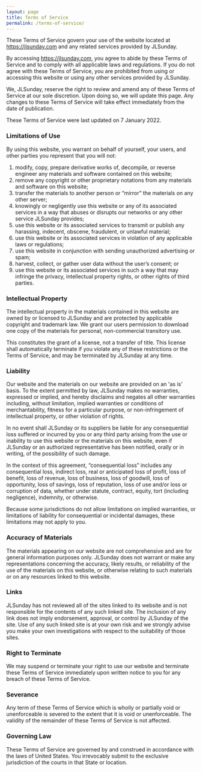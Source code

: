 ```yaml
---
layout: page
title: Terms of Service
permalink: /terms-of-service/
---
```


<p>These Terms of Service govern your use of the website located at <a href="https://jlsunday.com">https://jlsunday.com</a> and any related services provided by JLSunday. </p>
<p>By accessing <a href="https://jlsunday.com">https://jlsunday.com</a>, you agree to abide by these Terms of Service and to comply with all applicable laws and regulations. If you do not agree with these Terms of Service, you are prohibited from using or accessing this website or using any other services provided by JLSunday. </p>
<p>We, JLSunday, reserve the right to review and amend any of these Terms of Service at our sole discretion. Upon doing so, we will update this page. Any changes to these Terms of Service will take effect immediately from the date of publication. </p>
<p>These Terms of Service were last updated on 7 January 2022. </p>
<h3>Limitations of Use</h3>
<p>By using this website, you warrant on behalf of yourself, your users, and other parties you represent that you will not: </p>
<ol>
   <li>modify, copy, prepare derivative works of, decompile, or reverse engineer any materials and software contained on this website;</li>
   <li>remove any copyright or other proprietary notations from any materials and software on this website;</li>
   <li>transfer the materials to another person or “mirror” the materials on any other server;</li>
   <li>knowingly or negligently use this website or any of its associated services in a way that abuses or disrupts our networks or any other service JLSunday provides;</li>
   <li>use this website or its associated services to transmit or publish any harassing, indecent, obscene, fraudulent, or unlawful material;</li>
   <li>use this website or its associated services in violation of any applicable laws or regulations;</li>
   <li>use this website in conjunction with sending unauthorized advertising or spam;</li>
   <li>harvest, collect, or gather user data without the user’s consent; or</li>
   <li>use this website or its associated services in such a way that may infringe the privacy, intellectual property rights, or other rights of third parties.</li>
</ol>
<h3>Intellectual Property</h3>
<p>The intellectual property in the materials contained in this website are owned by or licensed to JLSunday and are protected by applicable copyright and trademark law. We grant our users permission to download one copy of the materials for personal, non-commercial transitory use. </p>
<p>This constitutes the grant of a license, not a transfer of title. This license shall automatically terminate if you violate any of these restrictions or the Terms of Service, and may be terminated by JLSunday at any time. </p>
<h3>Liability</h3>
<p>Our website and the materials on our website are provided on an 'as is' basis. To the extent permitted by law, JLSunday makes no warranties, expressed or implied, and hereby disclaims and negates all other warranties including, without limitation, implied warranties or conditions of merchantability, fitness for a particular purpose, or non-infringement of intellectual property, or other violation of rights. </p>
<p>In no event shall JLSunday or its suppliers be liable for any consequential loss suffered or incurred by you or any third party arising from the use or inability to use this website or the materials on this website, even if JLSunday or an authorized representative has been notified, orally or in writing, of the possibility of such damage. </p>
<p>In the context of this agreement, &ldquo;consequential loss&rdquo; includes any consequential loss, indirect loss, real or anticipated loss of profit, loss of benefit, loss of revenue, loss of business, loss of goodwill, loss of opportunity, loss of savings, loss of reputation, loss of use and/or loss or corruption of data, whether under statute, contract, equity, tort (including negligence), indemnity, or otherwise. </p>
<p>Because some jurisdictions do not allow limitations on implied warranties, or limitations of liability for consequential or incidental damages, these limitations may not apply to you. </p>
<h3>Accuracy of Materials</h3>
<p>The materials appearing on our website are not comprehensive and are for general information purposes only. JLSunday does not warrant or make any representations concerning the accuracy, likely results, or reliability of the use of the materials on this website, or otherwise relating to such materials or on any resources linked to this website. </p>
<h3>Links</h3>
<p>JLSunday has not reviewed all of the sites linked to its website and is not responsible for the contents of any such linked site. The inclusion of any link does not imply endorsement, approval, or control by JLSunday of the site. Use of any such linked site is at your own risk and we strongly advise you make your own investigations with respect to the suitability of those sites. </p>
<h3>Right to Terminate</h3>
<p>We may suspend or terminate your right to use our website and terminate these Terms of Service immediately upon written notice to you for any breach of these Terms of Service. </p>
<h3>Severance</h3>
<p>Any term of these Terms of Service which is wholly or partially void or unenforceable is severed to the extent that it is void or unenforceable. The validity of the remainder of these Terms of Service is not affected. </p>
<h3>Governing Law</h3>
<p>These Terms of Service are governed by and construed in accordance with the laws of United States. You irrevocably submit to the exclusive jurisdiction of the courts in that State or location. </p>

